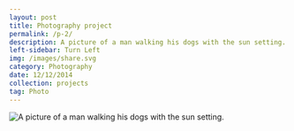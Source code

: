 ```yaml
---
layout: post
title: Photography project
permalink: /p-2/
description: A picture of a man walking his dogs with the sun setting.
left-sidebar: Turn Left
img: /images/share.svg
category: Photography
date: 12/12/2014
collection: projects
tag: Photo
---
```



<img src="/images/the_walk.jpg" alt="A picture of a man walking his dogs with the sun setting.">